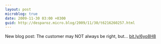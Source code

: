 ```yaml
---
layout: post
microblog: true
date: 2009-11-30 03:00 +0300
guid: http://desparoz.micro.blog/2009/11/30/t6216260257.html
---
```

New blog post: The customer may NOT always be right, but... [bit.ly/6yo8H8](http://bit.ly/6yo8H8)
